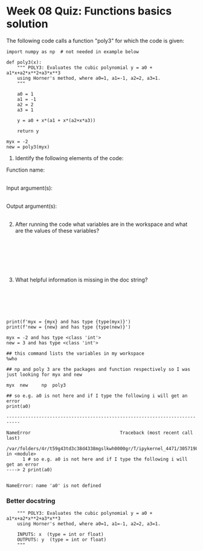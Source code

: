
# Week 08 Quiz: Functions basics solution

The following code calls a function "poly3" for which the code is given:

```{code-cell}
import numpy as np  # not needed in example below

def poly3(x):
    """ POLY3: Evaluates the cubic polynomial y = a0 + a1*x+a2*x**2+a3*x**3
    using Horner's method, where a0=1, a1=-1, a2=2, a3=1.
    """
    
    a0 = 1
    a1 = -1
    a2 = 2
    a3 = 1
    
    y = a0 + x*(a1 + x*(a2+x*a3))
    
    return y

myx = -2
new = poly3(myx)
```

1.  Identify the following elements of the code:

   Function name:
<br />
<br />

   Input argument(s):
<br />
<br />

   Output argument(s):
<br />
<br />

2.  After running the code what variables are in the workspace and what are the values of these variables?

<br />
<br />
<br />
<br />
<br />

3.  What helpful information is missing in the doc string?

<br />
<br />
<br />
<br />

```{code-cell}
print(f'myx = {myx} and has type {type(myx)}')
print(f'new = {new} and has type {type(new)}')
```

    myx = -2 and has type <class 'int'>
    new = 3 and has type <class 'int'>

```{code-cell}
## this command lists the variables in my workspace
%who

## np and poly 3 are the packages and function respectively so I was just looking for myx and new
```

    myx	 new	 np	 poly3

```{code-cell}
## so e.g. a0 is not here and if I type the following i will get an error
print(a0)
```

    ---------------------------------------------------------------------------

    NameError                                 Traceback (most recent call last)

    /var/folders/4r/t59g43td3c38d4338mgslkwh0000gr/T/ipykernel_4471/3057198155.py in <module>
          1 # so e.g. a0 is not here and if I type the following i will get an error
    ----> 2 print(a0)
    

    NameError: name 'a0' is not defined


### Better docstring
```
    """ POLY3: Evaluates the cubic polynomial y = a0 + a1*x+a2*x**2+a3*x**3
    using Horner's method, where a0=1, a1=-1, a2=2, a3=1.
    
    INPUTS: x  (type = int or float)
    OUTPUTS: y  (type = int or float)
    """
```
